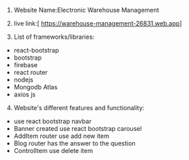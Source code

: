 1. Website Name:Electronic Warehouse Management

2. live link:[ https://warehouse-management-26831.web.app]

3. List of frameworks/libraries:

- react-bootstrap
- bootstrap
- firebase
- react router
- nodejs
- Mongodb Atlas
- axios js

4. Website's different features and functionality:

- use react bootstrap navbar
- Banner created use react bootstrap carousel
- AddItem router use add new item
- Blog router has the answer to the question
- ControlItem use delete item
